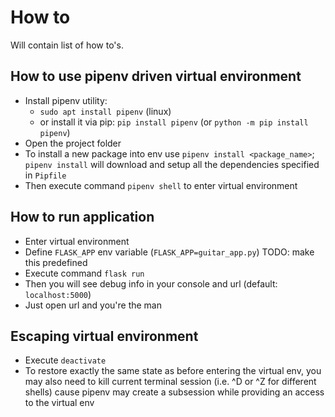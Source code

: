 # How to

Will contain list of how to's.

## How to use pipenv driven virtual environment

- Install pipenv utility:
  - `sudo apt install pipenv` (linux)
  - or install it via pip: `pip install pipenv` (or `python -m pip install pipenv`)
- Open the project folder
- To install a new package into env use `pipenv install <package_name>`; `pipenv install` will download and setup all the dependencies specified in `Pipfile`
- Then execute command `pipenv shell` to enter virtual environment

## How to run application

- Enter virtual environment
- Define `FLASK_APP` env variable (`FLASK_APP=guitar_app.py`) TODO: make this predefined
- Execute command `flask run`
- Then you will see debug info in your console and url (default: `localhost:5000`)
- Just open url and you're the man

## Escaping virtual environment

- Execute `deactivate`
- To restore exactly the same state as before entering the virtual env, you may also need to kill current terminal session (i.e. ^D or ^Z for different shells) cause pipenv may create a subsession while providing an access to the virtual env
